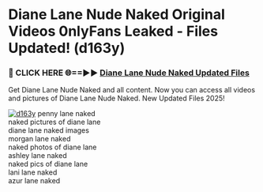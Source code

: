 # Diane Lane Nude Naked Original Videos 0nlyFans Leaked - Files Updated! (d163y)

<h3>🔴 CLICK HERE 🌐==►► <a href="https://tinyurl.com/up5wt9bj" rel="nofollow">Diane Lane Nude Naked Updated Files</a></h3>

Get Diane Lane Nude Naked and all content. Now you can access all videos and pictures of Diane Lane Nude Naked. New Updated Files 2025!

[![d163y](https://i.imgur.com/ABiUzMV.gif)](https://tinyurl.com/up5wt9bj)
penny lane naked<br>
naked pictures of diane lane<br>
diane lane naked images<br>
morgan lane naked<br>
naked photos of diane lane<br>
ashley lane naked<br>
naked pics of diane lane<br>
lani lane naked<br>
azur lane naked